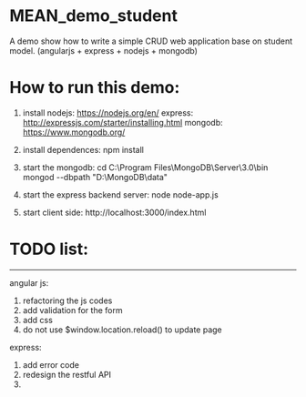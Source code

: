# MEAN_demo_student
A demo show how to write a simple CRUD web application base on student model. (angularjs + express + nodejs + mongodb)

# How to run this demo:
1) install
nodejs: https://nodejs.org/en/
express: http://expressjs.com/starter/installing.html
mongodb: https://www.mongodb.org/

2) install dependences:
npm install

3) start the mongodb:
cd C:\Program Files\MongoDB\Server\3.0\bin
mongod --dbpath "D:\MongoDB\data"

4) start the express backend server:
node node-app.js

5) start client side:
http://localhost:3000/index.html


# TODO list:
----------------

angular js:
1) refactoring the js codes
2) add validation for the form
3) add css
4) do not use $window.location.reload() to update page

express:
1) add error code
2) redesign the restful API
3) 
